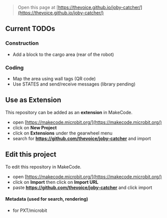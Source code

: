 
> Open this page at [https://thevoice.github.io/joby-catcher/](https://thevoice.github.io/joby-catcher/)
> 
## Current TODOs
### Construction
* Add a block to the cargo area (rear of the robot)
### Coding
* Map the area using wall tags (QR code)
* Use STATES and send/receive messages (library pending)

## Use as Extension

This repository can be added as an **extension** in MakeCode.

* open [https://makecode.microbit.org/](https://makecode.microbit.org/)
* click on **New Project**
* click on **Extensions** under the gearwheel menu
* search for **https://github.com/thevoice/joby-catcher** and import

## Edit this project

To edit this repository in MakeCode.

* open [https://makecode.microbit.org/](https://makecode.microbit.org/)
* click on **Import** then click on **Import URL**
* paste **https://github.com/thevoice/joby-catcher** and click import

#### Metadata (used for search, rendering)

* for PXT/microbit
<script src="https://makecode.com/gh-pages-embed.js"></script><script>makeCodeRender("{{ site.makecode.home_url }}", "{{ site.github.owner_name }}/{{ site.github.repository_name }}");</script>
